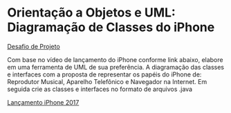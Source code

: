 # Orientação a Objetos e UML: Diagramação de Classes do iPhone

[Desafio de Projeto](https://github.com/digitalinnovationone/trilha-java-basico/tree/main/desafios/poo)

Com base no vídeo de lançamento do iPhone conforme link abaixo, elabore em uma ferramenta de UML de sua preferência. A diagramação das classes e interfaces com a proposta de representar os papéis do iPhone de: Reprodutor Musical, Aparelho Telefônico e Navegador na Internet. Em seguida crie as classes e interfaces no formato de arquivos .java

[Lançamento iPhone 2017](https://www.youtube.com/watch?v=9ou608QQRq8)
